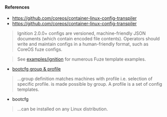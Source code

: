 #### References

- https://github.com/coreos/container-linux-config-transpiler
- https://github.com/coreos/container-linux-config-transpiler

> Ignition 2.0.0+ configs are versioned, machine-friendly JSON documents 
  (which contain encoded file contents). Operators should write and maintain 
  configs in a human-friendly format, such as CoreOS fuze configs.

> See [examples/ignition](https://github.com/coreos/coreos-baremetal/tree/master/examples/ignition)
  for numerous Fuze template examples.

- [bootcfg group & profile](https://github.com/coreos/coreos-baremetal/blob/master/Documentation/bootcfg.md)

> ...group definition matches machines with profile i.e. selection of specific profile. 
  is made possible by group. A profile is a set of config templates.

- bootcfg

> ...can be installed on any Linux distribution.
